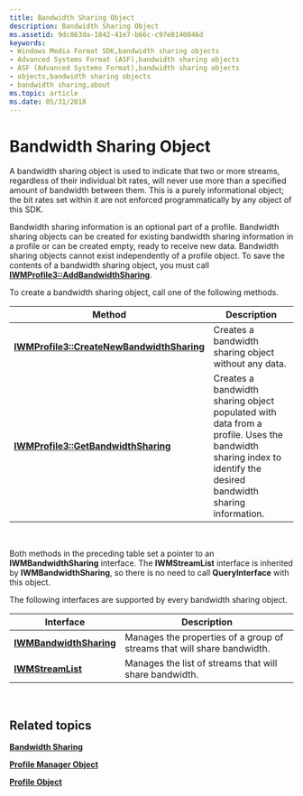```yaml
---
title: Bandwidth Sharing Object
description: Bandwidth Sharing Object
ms.assetid: 9dc863da-1842-41e7-b66c-c97e0140046d
keywords:
- Windows Media Format SDK,bandwidth sharing objects
- Advanced Systems Format (ASF),bandwidth sharing objects
- ASF (Advanced Systems Format),bandwidth sharing objects
- objects,bandwidth sharing objects
- bandwidth sharing,about
ms.topic: article
ms.date: 05/31/2018
---
```


# Bandwidth Sharing Object

A bandwidth sharing object is used to indicate that two or more streams, regardless of their individual bit rates, will never use more than a specified amount of bandwidth between them. This is a purely informational object; the bit rates set within it are not enforced programmatically by any object of this SDK.

Bandwidth sharing information is an optional part of a profile. Bandwidth sharing objects can be created for existing bandwidth sharing information in a profile or can be created empty, ready to receive new data. Bandwidth sharing objects cannot exist independently of a profile object. To save the contents of a bandwidth sharing object, you must call [**IWMProfile3::AddBandwidthSharing**](/windows/desktop/api/Wmsdkidl/nf-wmsdkidl-iwmprofile3-addbandwidthsharing).

To create a bandwidth sharing object, call one of the following methods.



| Method                                                                                  | Description                                                                                                                                                    |
|-----------------------------------------------------------------------------------------|----------------------------------------------------------------------------------------------------------------------------------------------------------------|
| [**IWMProfile3::CreateNewBandwidthSharing**](/windows/desktop/api/Wmsdkidl/nf-wmsdkidl-iwmprofile3-createnewbandwidthsharing) | Creates a bandwidth sharing object without any data.                                                                                                           |
| [**IWMProfile3::GetBandwidthSharing**](/windows/desktop/api/Wmsdkidl/nf-wmsdkidl-iwmprofile3-getbandwidthsharing)             | Creates a bandwidth sharing object populated with data from a profile. Uses the bandwidth sharing index to identify the desired bandwidth sharing information. |



 

Both methods in the preceding table set a pointer to an **IWMBandwidthSharing** interface. The **IWMStreamList** interface is inherited by **IWMBandwidthSharing**, so there is no need to call **QueryInterface** with this object.

The following interfaces are supported by every bandwidth sharing object.



| Interface                                          | Description                                                             |
|----------------------------------------------------|-------------------------------------------------------------------------|
| [**IWMBandwidthSharing**](/windows/desktop/api/wmsdkidl/nn-wmsdkidl-iwmbandwidthsharing) | Manages the properties of a group of streams that will share bandwidth. |
| [**IWMStreamList**](/windows/desktop/api/wmsdkidl/nn-wmsdkidl-iwmstreamlist)             | Manages the list of streams that will share bandwidth.                  |



 

## Related topics

<dl> <dt>

[**Bandwidth Sharing**](bandwidth-sharing.md)
</dt> <dt>

[**Profile Manager Object**](profile-manager-object.md)
</dt> <dt>

[**Profile Object**](profile-object.md)
</dt> </dl>

 

 




